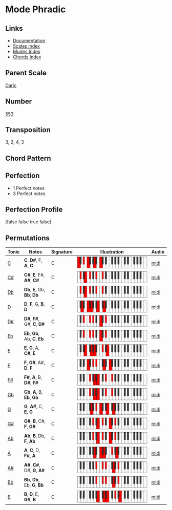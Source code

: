 # Mode Phradic

## Links

- [Documentation](README.md)
- [Scales Index](Scales.md)
- [Modes Index](Modes.md)
- [Chords Index](Chords.md)

## Parent Scale

[Daric](ScaleDaric.md)

## Number

[553](https://ianring.com/musictheory/scales/553)

## Transposition

3, 2, 4, 3

## Chord Pattern



## Perfection

- 1 Perfect notes
- 3 Perfect notes

## Perfection Profile

[false false true false]

## Permutations

| Tonic | Notes | Signature | Illustration | Audio |
|-------|-------|-----------|--------------|-------|
| [C](ModeCNaturalPhradic.md) | **C**, **D#**, F, **A**, **C** | C | ![CNaturalPhradic](ModeCNaturalPhradic.png) | [midi](https://github.com/edipermadi/music/blob/main/docs/ModeCNaturalPhradic.mid?raw=true) |
| [C#](ModeCSharpPhradic.md) | **C#**, **E**, F#, **A#**, **C#** | C | ![CSharpPhradic](ModeCSharpPhradic.png) | [midi](https://github.com/edipermadi/music/blob/main/docs/ModeCSharpPhradic.mid?raw=true) |
| [Db](ModeDFlatPhradic.md) | **Db**, **E**, Gb, **Bb**, **Db** | C | ![DFlatPhradic](ModeDFlatPhradic.png) | [midi](https://github.com/edipermadi/music/blob/main/docs/ModeDFlatPhradic.mid?raw=true) |
| [D](ModeDNaturalPhradic.md) | **D**, **F**, G, **B**, **D** | C | ![DNaturalPhradic](ModeDNaturalPhradic.png) | [midi](https://github.com/edipermadi/music/blob/main/docs/ModeDNaturalPhradic.mid?raw=true) |
| [D#](ModeDSharpPhradic.md) | **D#**, **F#**, G#, **C**, **D#** | C | ![DSharpPhradic](ModeDSharpPhradic.png) | [midi](https://github.com/edipermadi/music/blob/main/docs/ModeDSharpPhradic.mid?raw=true) |
| [Eb](ModeEFlatPhradic.md) | **Eb**, **Gb**, Ab, **C**, **Eb** | C | ![EFlatPhradic](ModeEFlatPhradic.png) | [midi](https://github.com/edipermadi/music/blob/main/docs/ModeEFlatPhradic.mid?raw=true) |
| [E](ModeENaturalPhradic.md) | **E**, **G**, A, **C#**, **E** | C | ![ENaturalPhradic](ModeENaturalPhradic.png) | [midi](https://github.com/edipermadi/music/blob/main/docs/ModeENaturalPhradic.mid?raw=true) |
| [F](ModeFNaturalPhradic.md) | **F**, **G#**, A#, **D**, **F** | C | ![FNaturalPhradic](ModeFNaturalPhradic.png) | [midi](https://github.com/edipermadi/music/blob/main/docs/ModeFNaturalPhradic.mid?raw=true) |
| [F#](ModeFSharpPhradic.md) | **F#**, **A**, B, **D#**, **F#** | C | ![FSharpPhradic](ModeFSharpPhradic.png) | [midi](https://github.com/edipermadi/music/blob/main/docs/ModeFSharpPhradic.mid?raw=true) |
| [Gb](ModeGFlatPhradic.md) | **Gb**, **A**, B, **Eb**, **Gb** | C | ![GFlatPhradic](ModeGFlatPhradic.png) | [midi](https://github.com/edipermadi/music/blob/main/docs/ModeGFlatPhradic.mid?raw=true) |
| [G](ModeGNaturalPhradic.md) | **G**, **A#**, C, **E**, **G** | C | ![GNaturalPhradic](ModeGNaturalPhradic.png) | [midi](https://github.com/edipermadi/music/blob/main/docs/ModeGNaturalPhradic.mid?raw=true) |
| [G#](ModeGSharpPhradic.md) | **G#**, **B**, C#, **F**, **G#** | C | ![GSharpPhradic](ModeGSharpPhradic.png) | [midi](https://github.com/edipermadi/music/blob/main/docs/ModeGSharpPhradic.mid?raw=true) |
| [Ab](ModeAFlatPhradic.md) | **Ab**, **B**, Db, **F**, **Ab** | C | ![AFlatPhradic](ModeAFlatPhradic.png) | [midi](https://github.com/edipermadi/music/blob/main/docs/ModeAFlatPhradic.mid?raw=true) |
| [A](ModeANaturalPhradic.md) | **A**, **C**, D, **F#**, **A** | C | ![ANaturalPhradic](ModeANaturalPhradic.png) | [midi](https://github.com/edipermadi/music/blob/main/docs/ModeANaturalPhradic.mid?raw=true) |
| [A#](ModeASharpPhradic.md) | **A#**, **C#**, D#, **G**, **A#** | C | ![ASharpPhradic](ModeASharpPhradic.png) | [midi](https://github.com/edipermadi/music/blob/main/docs/ModeASharpPhradic.mid?raw=true) |
| [Bb](ModeBFlatPhradic.md) | **Bb**, **Db**, Eb, **G**, **Bb** | C | ![BFlatPhradic](ModeBFlatPhradic.png) | [midi](https://github.com/edipermadi/music/blob/main/docs/ModeBFlatPhradic.mid?raw=true) |
| [B](ModeBNaturalPhradic.md) | **B**, **D**, E, **G#**, **B** | C | ![BNaturalPhradic](ModeBNaturalPhradic.png) | [midi](https://github.com/edipermadi/music/blob/main/docs/ModeBNaturalPhradic.mid?raw=true) |
